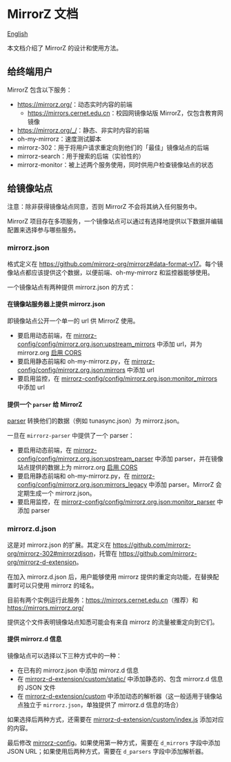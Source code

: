 # MirrorZ 文档

[English](./README.md)

本文档介绍了 MirrorZ 的设计和使用方法。

## 给终端用户

MirrorZ 包含以下服务：

* <https://mirrorz.org/>：动态实时内容的前端
    * <https://mirrors.cernet.edu.cn>：校园网镜像站版 MirrorZ，仅包含教育网镜像
* <https://mirrorz.org/_/>：静态、非实时内容的前端
* oh-my-mirrorz：速度测试脚本
* mirrorz-302：用于将用户请求重定向到他们的「最佳」镜像站点的后端
* mirrorz-search：用于搜索的后端（实验性的）
* mirrorz-monitor：被上述两个服务使用，同时供用户检查镜像站点的状态

## 给镜像站点

注意：除非获得镜像站点同意，否则 MirrorZ 不会将其纳入任何服务中。

MirrorZ 项目存在多项服务，一个镜像站点可以通过有选择地提供以下数据并编辑配置来选择参与哪些服务。

### mirrorz.json

格式定义在 <https://github.com/mirrorz-org/mirrorz#data-format-v17>。每个镜像站点都应该提供这个数据，以便前端、oh-my-mirrorz 和监控器能够使用。

一个镜像站点有两种提供 mirrorz.json 的方式：

#### 在镜像站服务器上提供 mirrorz.json

即镜像站点公开一个单一的 url 供 MirrorZ 使用。

* 要启用动态前端，在 [mirrorz-config/config/mirrorz.org.json:upstream_mirrors](https://github.com/mirrorz-org/mirrorz-config) 中添加 url，并为 mirrorz.org [启用 CORS](https://github.com/mirrorz-org/mirrorz/pull/60#issuecomment-884801035)
* 要启用静态前端和 oh-my-mirrorz.py，在 [mirrorz-config/config/mirrorz.org.json:mirrors](https://github.com/mirrorz-org/mirrorz-config) 中添加 url
* 要启用监控，在 [mirrorz-config/config/mirrorz.org.json:monitor_mirrors](https://github.com/mirrorz-org/mirrorz-config) 中添加 url

#### 提供一个 `parser` 给 MirrorZ

[parser](https://github.com/mirrorz-org/mirrorz-parser) 转换他们的数据（例如 tunasync.json）为 mirrorz.json。

一旦在 `mirrorz-parser` 中提供了一个 parser：

* 要启用动态前端，在 [mirrorz-config/config/mirrorz.org.json:upstream_parser](https://github.com/mirrorz-org/mirrorz-config) 中添加 parser，并在镜像站点提供的数据上为 mirrorz.org [启用 CORS](https://github.com/mirrorz-org/mirrorz/pull/60#issuecomment-884801035)
* 要启用静态前端和 oh-my-mirrorz.py，在 [mirrorz-config/config/mirrorz.org.json:mirrors_legacy](https://github.com/mirrorz-org/mirrorz-config) 中添加 parser。MirrorZ 会定期生成一个 mirrorz.json。
* 要启用监控，在 [mirrorz-config/config/mirrorz.org.json:monitor_parser](https://github.com/mirrorz-org/mirrorz-config) 中添加 parser

### mirrorz.d.json

这是对 mirrorz.json 的扩展。其定义在 <https://github.com/mirrorz-org/mirrorz-302#mirrorzdjson>，托管在 <https://github.com/mirrorz-org/mirrorz-d-extension>。

在加入 mirrorz.d.json 后，用户能够使用 mirrorz 提供的重定向功能，在替换配置时可以只使用 mirrorz 的域名。

目前有两个实例运行此服务：<https://mirrors.cernet.edu.cn>（推荐）和 <https://mirrors.mirrorz.org/>

提供这个文件表明镜像站点知悉可能会有来自 mirrorz 的流量被重定向到它们。

#### 提供 mirrorz.d 信息

镜像站点可以选择以下三种方式中的一种：

* 在已有的 mirrorz.json 中添加 mirrorz.d 信息
* 在 [mirrorz-d-extension/custom/static/](https://github.com/mirrorz-org/mirrorz-d-extension/tree/master/custom/static) 中添加静态的、包含 mirrorz.d 信息的 JSON 文件
* 在 [mirrorz-d-extension/custom](https://github.com/mirrorz-org/mirrorz-d-extension/tree/master/custom) 中添加动态的解析器（这一般适用于镜像站点独立于 `mirrorz.json`，单独提供了 mirrorz.d 信息的场合）

如果选择后两种方式，还需要在 [mirrorz-d-extension/custom/index.js](https://github.com/mirrorz-org/mirrorz-d-extension/blob/master/custom/index.js) 添加对应的内容。

最后修改 [mirrorz-config](https://github.com/mirrorz-org/mirrorz-config/)。如果使用第一种方式，需要在 `d_mirrors` 字段中添加 JSON URL；如果使用后两种方式，需要在 `d_parsers` 字段中添加解析器。
